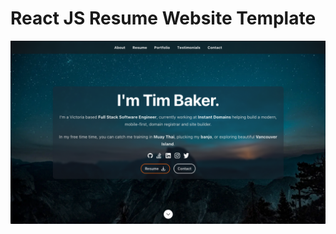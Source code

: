# React JS Resume Website Template

![ReactJS Resume Website Template](resume-screenshot.jpg?raw=true 'ReactJS Resume Website Template')
